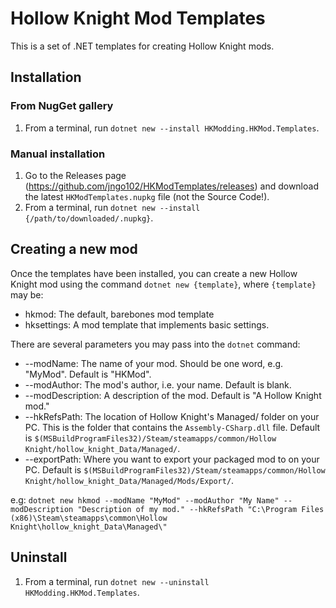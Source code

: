 # Hollow Knight Mod Templates

This is a set of .NET templates for creating Hollow Knight mods. 

## Installation
### From NugGet gallery
1.  From a terminal, run `dotnet new --install HKModding.HKMod.Templates`.
### Manual installation
1.  Go to the Releases page (https://github.com/jngo102/HKModTemplates/releases) and download the latest `HKModTemplates.nupkg` file (not the Source Code!). 
2.  From a terminal, run `dotnet new --install {/path/to/downloaded/.nupkg}`. 

## Creating a new mod
Once the templates have been installed, you can create a new Hollow Knight mod using the command `dotnet new {template}`, where `{template}` may be:
- hkmod: The default, barebones mod template
- hksettings: A mod template that implements basic settings.

There are several parameters you may pass into the `dotnet` command:
- --modName: The name of your mod. Should be one word, e.g. "MyMod". Default is "HKMod".
- --modAuthor: The mod's author, i.e. your name. Default is blank.
- --modDescription: A description of the mod. Default is "A Hollow Knight mod."
- --hkRefsPath: The location of Hollow Knight's Managed/ folder on your PC. This is the folder that contains the `Assembly-CSharp.dll` file. Default is `$(MSBuildProgramFiles32)/Steam/steamapps/common/Hollow Knight/hollow_knight_Data/Managed/`.
- --exportPath: Where you want to export your packaged mod to on your PC. Default is `$(MSBuildProgramFiles32)/Steam/steamapps/common/Hollow Knight/hollow_knight_Data/Managed/Mods/Export/`.

e.g: `dotnet new hkmod --modName "MyMod" --modAuthor "My Name" --modDescription "Description of my mod." --hkRefsPath "C:\Program Files (x86)\Steam\steamapps\common\Hollow Knight\hollow_knight_Data\Managed\"`

## Uninstall
1.  From a terminal, run `dotnet new --uninstall HKModding.HKMod.Templates`.